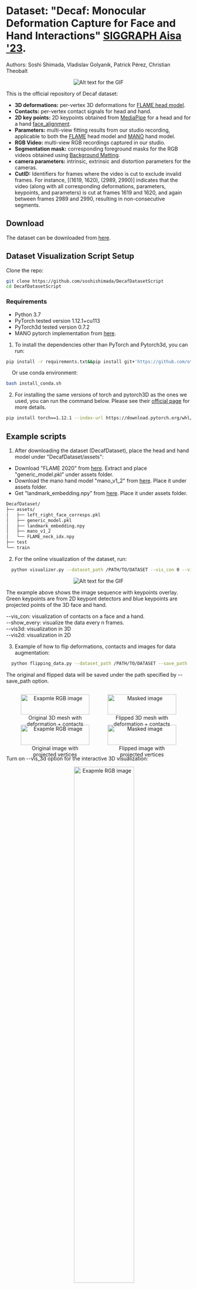  

# Dataset: "Decaf: Monocular Deformation Capture for Face and Hand Interactions"  [SIGGRAPH Aisa '23](https://vcai.mpi-inf.mpg.de/projects/Decaf/).   
   
Authors: Soshi Shimada, Vladislav Golyanik, Patrick Pérez, Christian Theobalt 

<p align="center">
  <img src="./images/defdata2-min.gif" alt="Alt text for the GIF">
</p>


This is the official repository of Decaf dataset:

* **3D deformations:** per-vertex 3D deformations for [FLAME head model](https://flame.is.tue.mpg.de/index.html).
* **Contacts:** per-vertex contact signals for head and hand.
* **2D key points:** 2D keypoints obtained from [MediaPipe](https://developers.google.com/mediapipe) for a head and for a hand [face_alignment](https://github.com/1adrianb/face-alignment).
* **Parameters:** multi-view fitting results from our studio recording, applicable to both the  [FLAME](https://flame.is.tue.mpg.de/index.html) head model and  [MANO](https://mano.is.tue.mpg.de/) hand model.
* **RGB Video:** multi-view RGB recordings captured in our studio.
* **Segmentation mask:** corresponding foreground masks for the RGB videos obtained using [Background Matting](https://github.com/senguptaumd/Background-Matting).
* **camera parameters:** intrinsic, extrinsic and distortion parameters for the cameras.
* **CutID:** Identifiers for frames where the video is cut to exclude invalid frames. For instance, [(1619, 1620), (2989, 2990)] indicates that the video (along with all corresponding deformations, parameters, keypoints, and parameters) is cut at frames 1619 and 1620, and again between frames 2989 and 2990, resulting in non-consecutive segments.


## Download
The dataset can be downloaded from [here]().
## Dataset Visualization Script Setup 
Clone the repo:
  ```bash
  git clone https://github.com/soshishimada/DecafDatasetScript
  cd DecafDatasetScript
  ```  

### Requirements
* Python 3.7
* PyTorch tested version 1.12.1+cu113
* PyTorch3d tested version 0.7.2 
* MANO pytorch implementation from [here](https://github.com/otaheri/MANO).
 
 
  
1) To install the dependencies other than PyTorch and Pytorch3d, you can run:
  ```bash
  pip install -r requirements.txt&&pip install git+'https://github.com/otaheri/MANO'
  ```
  &nbsp;&nbsp;&nbsp;&nbsp;Or use conda environment:
  ```bash
  bash install_conda.sh
  ```
  
2) For installing the same versions of torch and pytorch3D as the ones we used, you can run the command below. Please see their [official page](https://pytorch3d.org/) for more details.  
  ```bash
  pip install torch==1.12.1 --index-url https://download.pytorch.org/whl/cu113&&git clone https://github.com/facebookresearch/pytorch3d.git&&cd ./pytorch3d&&git checkout tags/v0.7.2&&pip install -e .&&cd..
  ```

## Example scripts
1) After downloading the dataset (DecafDataset), place the head and hand model under "DecafDataset/assets":
*  Download "FLAME 2020" from [here](https://flame.is.tue.mpg.de/index.html). Extract and place "generic_model.pkl" under assets folder.
* Download the mano hand model "mano_v1_2" from [here](https://mano.is.tue.mpg.de/index.html). Place it under assets folder.
* Get "landmark_embedding.npy" from [here](https://github.com/yfeng95/DECA/tree/master/data). Place it under assets folder.
```bash
DecafDataset/
├── assets/
│   ├── left_right_face_corresps.pkl
│   ├── generic_model.pkl
│   ├── landmark_embedding.npy
│   ├── mano_v1_2
│   └── FLAME_neck_idx.npy
├── test
└── train
```
2) For the online visualization of the dataset, run:
  ```bash
	python visualizer.py --dataset_path /PATH/TO/DATASET --vis_con 0 --vis3d 1 --vis2d 1 --show_every 5
  ``` 
<p align="center">
  <img src="./images/visualization.gif" alt="Alt text for the GIF">
</p>
The example above shows the image sequence with keypoints overlay. Green keypoints are from 2D keypont detectors and blue keypoints are projected points of the 3D face and hand.  

--vis_con: visualization of contacts on a face and a hand.  
--show_every: visualize the data every n frames.  
--vis3d: visualization in 3D  
--vis2d: visualization in 2D  


3) Example of how to flip deformations, contacts and images for data augmentation:
  ```bash
	python flipping_data.py --dataset_path /PATH/TO/DATASET --save_path ./results/flip/ --vis_3d 1
  ```
  The original and flipped data will be saved under the path specified by --save_path option.
<div style="display: flex;">
  <figure style="flex: 1; margin-right: 10px;text-align: center;">
    <img src="./images/ori3d.png" alt="Exapmle RGB image" style="width: 100%;"/>
    <figcaption>Original 3D mesh with deformation + contacts</figcaption>
  </figure>
  <figure style="flex: 1;text-align: center;">
    <img src="./images/flipped3d.png" alt="Masked image" style="width: 100%;"/>
    <figcaption>Flipped 3D mesh with deformation + contacts</figcaption>
  </figure>
</div>
<div style="display: flex;">
  <figure style="flex: 1; margin-right: 10px;text-align: center;">
    <img src="./images/img.png" alt="Exapmle RGB image" style="width: 100%;"/>
    <figcaption>Original image with projected vertices</figcaption>
  </figure>
  <figure style="flex: 1;text-align: center;">
    <img src="./images/img_f.png" alt="Masked image" style="width: 100%;"/>
    <figcaption>Flipped image with projected vertices</figcaption>
  </figure>
</div>

Turn on --vis_3d  option for the interactive 3D visualization:
<figure style="flex: 1; margin-right: 10px;text-align: center;">
    <img src="./images/flip_deform_con.png" alt="Exapmle RGB image" style="width: 60%;"/>
    <figcaption>Visualization of original and flipped data in a camera frame</figcaption>
  </figure>




4) Example of how to apply masking on an image:
  ```bash
	python get_masked_image.py --dataset_path /PATH/TO/DATASET --save_path ./results/mask/
  ``` 
<div style="display: flex;">
  <figure style="flex: 1; margin-right: 10px;text-align: center;">
    <img src="./images/rgb_image.jpg" alt="Exapmle RGB image" style="width: 100%;"/>
    <figcaption>Original image</figcaption>
  </figure>
  <figure style="flex: 1;text-align: center;">
    <img src="./images/masked_image.jpg" alt="Masked image" style="width: 100%;"/>
    <figcaption>Masked image</figcaption>
  </figure>
</div>

5) Example of how to obtain consecutive data ids:
  ```bash
	python get_consecutive_ids.py --dataset_path /PATH/TO/DATASET  
  ``` 




## License Terms
Permission is hereby granted, free of charge, to any person or company obtaining a copy of this software and associated documentation files (the "Software") from the copyright holders to use the Software for any non-commercial purpose. Publication, redistribution and (re)selling of the software, of modifications, extensions, and derivates of it, and of other software containing portions of the licensed Software, are not permitted. The Copyright holder is permitted to publically disclose and advertise the use of the software by any licensee. 

Packaging or distributing parts or whole of the provided software (including code, models and data) as is or as part of other software is prohibited. Commercial use of parts or whole of the provided software (including code, models and data) is strictly prohibited. Using the provided software for promotion of a commercial entity or product, or in any other manner which directly or indirectly results in commercial gains is strictly prohibited. 

THE SOFTWARE IS PROVIDED "AS IS", WITHOUT WARRANTY OF ANY KIND, EXPRESS OR
IMPLIED, INCLUDING BUT NOT LIMITED TO THE WARRANTIES OF MERCHANTABILITY,
FITNESS FOR A PARTICULAR PURPOSE AND NONINFRINGEMENT. IN NO EVENT SHALL THE
AUTHORS OR COPYRIGHT HOLDERS BE LIABLE FOR ANY CLAIM, DAMAGES OR OTHER
LIABILITY, WHETHER IN AN ACTION OF CONTRACT, TORT OR OTHERWISE, ARISING FROM,
OUT OF OR IN CONNECTION WITH THE SOFTWARE OR THE USE OR OTHER DEALINGS IN THE
SOFTWARE.

## Citation
If the code is used, the licesnee is required to cite the following publication in any documentation 
or publication that results from the work:
```
@article{
      DecafTOG2023,
      author = {Shimada, Soshi and Golyanik, Vladislav and P\'{e}rez, Patrick and Theobalt, Christian},
      title = {Decaf: Monocular Deformation Capture for Face and Hand Interactions},
      journal = {ACM Transactions on Graphics (TOG)}, 
      month = {dec},
      volume = {42},
      number = {6}, 
      articleno = {264},
      year = {2023}, 
      publisher = {ACM} 
    } 
```
